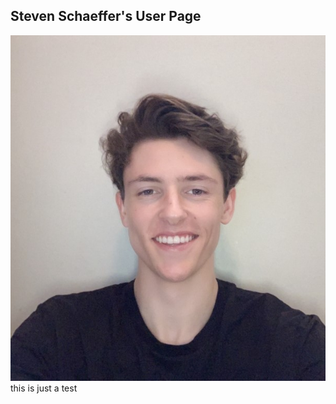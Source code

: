 ## Steven Schaeffer's User Page
![Steven Schaeffer's Profile Picture](./images/pfp.jpg)
\
this is just a test